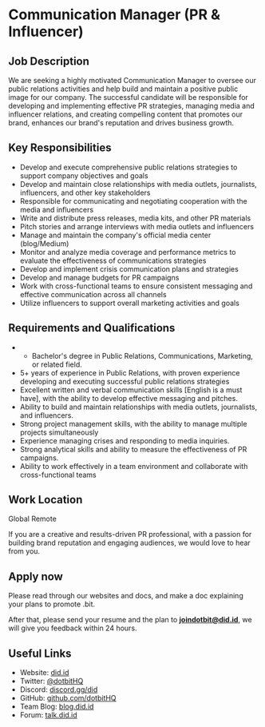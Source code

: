 # Communication Manager (PR & Influencer) 

## Job Description

We are seeking a highly motivated Communication Manager to oversee our public relations activities and help build and maintain a positive public image for our company. The successful candidate will be responsible for developing and implementing effective PR strategies, managing media and influencer relations, and creating compelling content that promotes our brand, enhances our brand's reputation and drives business growth.

## Key Responsibilities

- Develop and execute comprehensive public relations strategies to support company objectives and goals
- Develop and maintain close relationships with media outlets, journalists, influencers, and other key stakeholders
- Responsible for communicating and negotiating cooperation with the media and influencers
- Write and distribute press releases, media kits, and other PR materials
- Pitch stories and arrange interviews with media outlets and influencers
- Manage and maintain the company's official media center (blog/Medium)
- Monitor and analyze media coverage and performance metrics to evaluate the effectiveness of communications strategies
- Develop and implement crisis communication plans and strategies
- Develop and manage budgets for PR campaigns
- Work with cross-functional teams to ensure consistent messaging and effective communication across all channels
- Utilize influencers to support overall marketing activities and goals

## Requirements and Qualifications

- - Bachelor's degree in Public Relations, Communications, Marketing, or related field.
- 5+ years of experience in Public Relations, with proven experience developing and executing successful public relations strategies
- Excellent written and verbal communication skills [English is a must have], with the ability to develop effective messaging and pitches.
- Ability to build and maintain relationships with media outlets, journalists, and influencers.
- Strong project management skills, with the ability to manage multiple projects simultaneously
- Experience managing crises and responding to media inquiries.
- Strong analytical skills and ability to measure the effectiveness of PR campaigns.
- Ability to work effectively in a team environment and collaborate with cross-functional teams

## Work Location

Global Remote


If you are a creative and results-driven PR professional, with a passion for building brand reputation and engaging audiences, we would love to hear from you.

## Apply now

Please read through our websites and docs, and make a doc explaining your plans to promote .bit.

After that, please send your resume and the plan to **joindotbit@did.id**, we will give you feedback within 24 hours.

## Useful Links
- Website: [did.id](https://did.id)
- Twitter: [@dotbitHQ](https://twitter.com/dotbithq)
- Discord: [discord.gg/did](https://discord.gg/did)
- GitHub: [github.com/dotbitHQ](https://github.com/dotbitHQ)
- Team Blog: [blog.did.id](https://blog.did.id)
- Forum: [talk.did.id](https://talk.did.id)